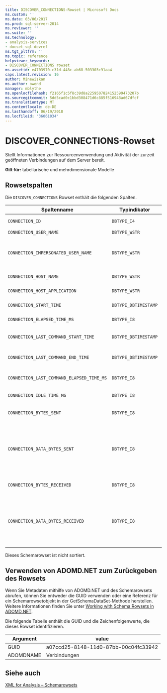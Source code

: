 ```yaml
---
title: DISCOVER_CONNECTIONS-Rowset | Microsoft Docs
ms.custom: ''
ms.date: 03/06/2017
ms.prod: sql-server-2014
ms.reviewer: ''
ms.suite: ''
ms.technology:
- analysis-services
- docset-sql-devref
ms.tgt_pltfrm: ''
ms.topic: reference
helpviewer_keywords:
- DISCOVER_CONNECTIONS rowset
ms.assetid: e4703970-c31d-448c-ab68-503303c91aa4
caps.latest.revision: 16
author: Minewiskan
ms.author: owend
manager: mblythe
ms.openlocfilehash: f2165f1c5f8c39d8a2259507824152599473207b
ms.sourcegitcommit: 5dd5cad0c1bbd308471d6c885f516948ad67dfcf
ms.translationtype: MT
ms.contentlocale: de-DE
ms.lasthandoff: 06/19/2018
ms.locfileid: "36061034"
---
```

# <a name="discoverconnections-rowset"></a>DISCOVER_CONNECTIONS-Rowset
  Stellt Informationen zur Ressourcenverwendung und Aktivität der zurzeit geöffneten Verbindungen auf dem Server bereit.  
  
 **Gilt für:** tabellarische und mehrdimensionale Modelle  
  
## <a name="rowset-columns"></a>Rowsetspalten  
 Die `DISCOVER_CONNECTIONS` Rowset enthält die folgenden Spalten.  
  
|Spaltenname|Typindikator|Restrictions|Description|  
|-----------------|--------------------|------------------|-----------------|  
|`CONNECTION_ID`|`DBTYPE_I4`|ja|Eine eindeutige Zahl, die die Verbindung identifiziert.|  
|`CONNECTION_USER_NAME`|`DBTYPE_WSTR`|ja|Der Name des Benutzers dieser Verbindung.|  
|`CONNECTION_IMPERSONATED_USER_NAME`|`DBTYPE_WSTR`|ja|Zur künftigen Verwendung reserviert. Analysis Services geben immer NULL für den Wert von CONNECTION_IMPERSONATED_USER_NAME zurück.|  
|`CONNECTION_HOST_NAME`|`DBTYPE_WSTR`|ja|Der Name des Computers, der die Verbindung initiiert hat.|  
|`CONNECTION_HOST_APPLICATION`|`DBTYPE_WSTR`||Der Name der Anwendung, die die Verbindung initiiert hat.|  
|`CONNECTION_START_TIME`|`DBTYPE_DBTIMESTAMP`||UTC-Datum und -Zeit des Servers, zu denen die Verbindung initiiert wurde.|  
|`CONNECTION_ELAPSED_TIME_MS`|`DBTYPE_I8`|ja|Seit dem Start der Verbindung verstrichene Zeit in Millisekunden.|  
|`CONNECTION_LAST_COMMAND_START_TIME`|`DBTYPE_DBTIMESTAMP`||UTC-Datum und -Zeit des Servers, zu denen der letzte Befehl seine Ausführung initiiert hat.|  
|`CONNECTION_LAST_COMMAND_END_TIME`|`DBTYPE_DBTIMESTAMP`||UTC-Datum und -Zeit des Servers, zu denen der letzte Befehl seine Ausführung beendet hat.|  
|`CONNECTION_LAST_COMMAND_ELAPSED_TIME_MS`|`DBTYPE_I8`|ja|Die seit dem Ende der Ausführung des letzten Befehls verstrichene Zeit in Millisekunden.|  
|`CONNECTION_IDLE_TIME_MS`|`DBTYPE_I8`|ja|Die Leerlaufzeit in Millisekunden seit dem Start der Verbindung.|  
|`CONNECTION_BYTES_SENT`|`DBTYPE_I8`||Die akkumulierte Zahl der seit dem Start der Verbindung von der Verbindung gesendeten Bytes.|  
|`CONNECTION_DATA_BYTES_SENT`|`DBTYPE_I8`||Die akkumulierte Zahl der seit dem Start der Verbindung von der Verbindung gesendeten Datenbytes.<br /><br /> Daten werden innerhalb der Verbindung in komprimierter Form ausgetauscht. Dieser Wert gibt die Menge der gesendeten extrahierten Daten wieder.|  
|`CONNECTION_BYTES_RECEIVED`|`DBTYPE_I8`||Die akkumulierte Zahl der seit dem Start der Verbindung von der Verbindung empfangenen Bytes.|  
|`CONNECTION_DATA_BYTES_RECEIVED`|`DBTYPE_I8`||Die akkumulierte Zahl der seit dem Start der Verbindung von der Verbindung empfangenen Datenbytes.<br /><br /> Daten werden innerhalb der Verbindung in komprimierter Form ausgetauscht. Dieser Wert gibt die Menge der empfangenen extrahierten Daten wieder.|  
  
 Dieses Schemarowset ist nicht sortiert.  
  
## <a name="using-adomdnet-to-return-the-rowset"></a>Verwenden von ADOMD.NET zum Zurückgeben des Rowsets  
 Wenn Sie Metadaten mithilfe von ADOMD.NET und des Schemarowsets abrufen, können Sie entweder die GUID verwenden oder eine Referenz für ein Schemarowsetobjekt in der GetSchemaDataSet-Methode herstellen. Weitere Informationen finden Sie unter [Working with Schema Rowsets in ADOMD.NET](../../../relational-databases/native-client-ole-db-rowsets/rowsets.md).  
  
 Die folgende Tabelle enthält die GUID und die Zeichenfolgenwerte, die dieses Rowset identifizieren.  
  
|Argument|value|  
|--------------|-----------|  
|GUID|a07ccd25-8148-11d0-87bb-00c04fc33942|  
|ADOMDNAME|Verbindungen|  
  
## <a name="see-also"></a>Siehe auch  
 [XML for Analysis – Schemarowsets](xml-for-analysis-schema-rowsets.md)  
  
  